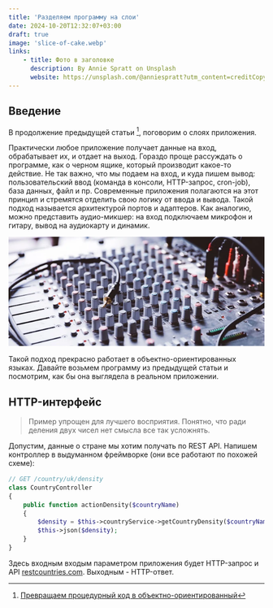 ```yaml
---
title: 'Разделяем программу на слои'
date: 2024-10-20T12:32:07+03:00
draft: true
image: 'slice-of-cake.webp'
links:
    - title: Фото в заголовке
      description: By Annie Spratt on Unsplash
      website: https://unsplash.com/@anniespratt?utm_content=creditCopyText&utm_medium=referral&utm_source=unsplash
---
```


## Введение

В продолжение предыдущей статьи [^1], поговорим о слоях приложения.

[^1]: [Превращаем процедурный код в объектно-ориентированный](/post/2024-10-18-oop-php/)

Практически любое приложение получает данные на вход, обрабатывает их, и отдает на выход. Гораздо проще рассуждать о программе, как о черном ящике, который производит какое-то действие. Не так важно, что мы подаем на вход, и куда пишем вывод: пользовательский ввод (команда в консоли, HTTP-запрос, cron-job), база данных, файл и пр. Современные приложения полагаются на этот принцип и стремятся отделить свою логику от ввода и вывода. Такой подход называется архитектурой портов и адаптеров. Как аналогию, можно представить аудио-микшер: на вход подключаем микрофон и гитару, вывод на аудиокарту и динамик.

![Photo by Feelfarbig Magazine on Unsplash](audio-mixer.webp)

Такой подход прекрасно работает в объектно-ориентированных языках. Давайте возьмем программу из предыдущей статьи и посмотрим, как бы она выглядела в реальном приложении.

## HTTP-интерфейс

> Пример упрощен для лучшего восприятия. Понятно, что ради деления двух чисел нет смысла все так усложнять.

Допустим, данные о стране мы хотим получать по REST API. Напишем контроллер в выдуманном фреймворке (они все работают по похожей схеме):

```php
// GET /country/uk/density
class CountryController
{
    public function actionDensity($countryName)
    {
        $density = $this->countryService->getCountryDensity($countryName);
        $this->json($density);
    }
}
```

Здесь входным входым параметром приложения будет HTTP-запрос и API [restcountries.com](https://restcountries.com/). Выходным - HTTP-ответ.

